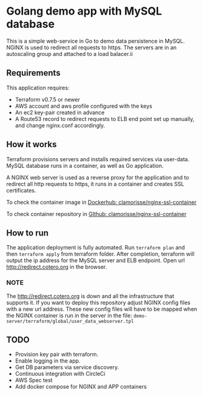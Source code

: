# Golang demo app with MySQL database 

This is a simple web-service in Go to demo data persistence in MySQL. NGINX is used to redirect all requests to https. The servers are in an autoscaling group and attached to a load balacer.ii


## Requirements

This application requires:

* Terraform v0.7.5 or newer
* AWS account and aws profile configured with the keys
* An ec2 key-pair created in advance
* A Route53 record to redirect requests to ELB end point set up manually, and change nginx.conf accordingly.

## How it works

Terraform provisions servers and installs required services via user-data. MySQL database runs in a container, as well as Go application.

A NGINX web server is used as a reverse proxy for the application and to redirect all http requests to https, it runs in a container and creates SSL certificates.

To check the container image in [Dockerhub: clamorisse/nginx-ssl-container](https://hub.docker.com/r/clamorisse/nginx-ssl-container/)

To check container repository in [GIthub: clamorisse/nginx-ssl-container](https://github.com/clamorisse/nginx-ssl-container)

## How to run

The application deployment is fully automated. Run `terraform plan` and then `terraform apply` from terraform folder. 
After completion, terraform will output the ip address for the MySQL server and ELB endpoint.
Open url http://redirect.cotero.org in the browser. 

### NOTE
The http://redirect.cotero.org is down and all the infrastructure that supports it. If you want to deploy this repository adjust NGINX config files with a new url address. These new config files will have to be mapped when the NGINX container is run in the server in the file: ```demo-server/terraform/global/user_data_webserver.tpl```

## TODO
* Provision key pair with terraform.
* Enable logging in the app. 
* Get DB parameters via service discovery.
* Continuous integration with CircleCi
* AWS Spec test
* Add docker compose for NGINX and APP containers 

